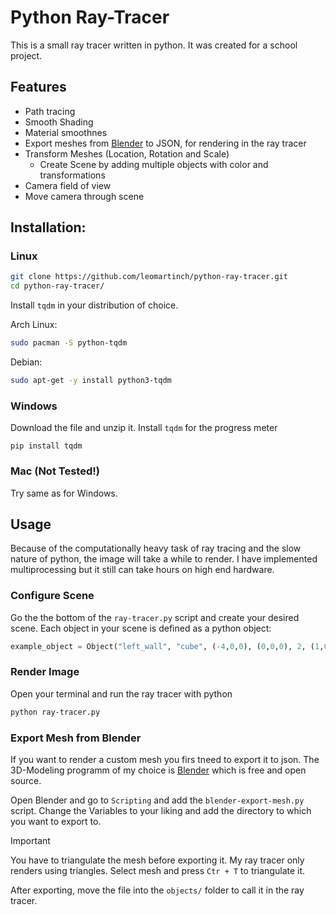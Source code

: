 # Python Ray-Tracer

This is a small ray tracer written in python.
It was created for a school project.

## Features
- Path tracing
- Smooth Shading
- Material smoothnes
- Export meshes from [Blender](https://www.blender.org/) to JSON, for rendering in the ray tracer
- Transform Meshes (Location, Rotation and Scale)
  - Create Scene by adding multiple objects with color and transformations
- Camera field of view
- Move camera through scene
 

## Installation:

### Linux

```sh
git clone https://github.com/leomartinch/python-ray-tracer.git
cd python-ray-tracer/
```

Install `tqdm` in your distribution of choice.

Arch Linux:
```sh
sudo pacman -S python-tqdm
```
Debian:
```sh
sudo apt-get -y install python3-tqdm
```


### Windows
Download the file and unzip it.
Install `tqdm` for the progress meter
```
pip install tqdm
```

### Mac (Not Tested!)
Try same as for Windows.




## Usage
Because of the computationally heavy task of ray tracing and the slow nature of python, the image will take a while to render.
I have implemented multiprocessing but it still can take hours on high end hardware.


### Configure Scene
Go the the bottom of the `ray-tracer.py` script and create your desired scene.
Each object in your scene is defined as a python object:
```python
example_object = Object("left_wall", "cube", (-4,0,0), (0,0,0), 2, (1,0,0), 1, 1, 0, False)
```


### Render Image
Open your terminal and run the ray tracer with python
```sh
python ray-tracer.py
```




### Export Mesh from Blender
If you want to render a custom mesh you firs tneed to export it to json.
The 3D-Modeling programm of my choice is [Blender](https://www.blender.org/) which is free and open source.

Open Blender and go to `Scripting` and add the `blender-export-mesh.py` script.
Change the Variables to your liking and add the directory to which you want to export to.

> [!IMPORTANT]  
> You have to triangulate the mesh before exporting it. 
My ray tracer only renders using triangles.
Select mesh and press `Ctr + T` to triangulate it.

After exporting, move the file into the `objects/` folder to call it in the ray tracer.



